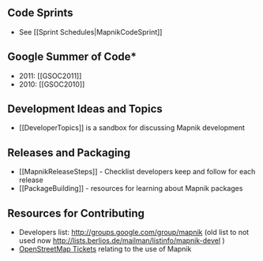 ## Code Sprints

* See [[Sprint Schedules|MapnikCodeSprint]] 

## Google Summer of Code*

* 2011: [[GSOC2011]]
* 2010: [[GSOC2010]]
 
## Development Ideas and Topics

* [[DeveloperTopics]] is a sandbox for discussing Mapnik development

## Releases and Packaging

* [[MapnikReleaseSteps]] - Checklist developers keep and follow for each release
* [[PackageBuilding]] - resources for learning about Mapnik packages

## Resources for Contributing

* Developers list: http://groups.google.com/group/mapnik (old list to not used now http://lists.berlios.de/mailman/listinfo/mapnik-devel )
* [OpenStreetMap Tickets](http://trac.openstreetmap.org/query?status=new&status=assigned&status=reopened&component=mapnik&order=id&desc=1) relating to the use of Mapnik